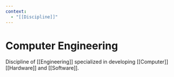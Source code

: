 ```yaml
---
context:
  - "[[Discipline]]"
---
```


# Computer Engineering

Discipline of [[Engineering]] specialized in developing [[Computer]] [[Hardware]] and [[Software]].

